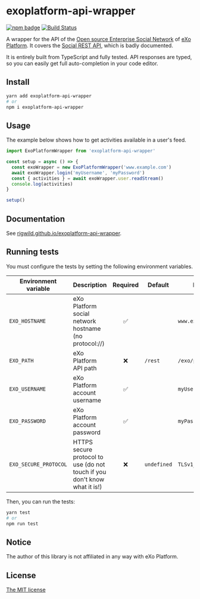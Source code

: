 # exoplatform-api-wrapper

[![npm badge](https://img.shields.io/npm/v/exoplatform-api-wrapper.svg?logo=npm)](https://www.npmjs.com/package/exoplatform-api-wrapper)
[![Build Status](https://travis-ci.org/rigwild/exoplatform-api-wrapper.svg?branch=master)](https://travis-ci.org/rigwild/exoplatform-api-wrapper)

A wrapper for the API of the [Open source Enterprise Social Network](https://www.exoplatform.com/enterprise-social-network/) of [eXo Platform](https://www.exoplatform.com/). It covers the [Social REST API](https://docs-old.exoplatform.org/public/index.jsp?topic=%2FPLF43%2FPLFDevGuide.eXoPlatformAPIs.RestAPIs.Social.DataModels.Activity.html), which is badly documented.

It is entirely built from TypeScript and fully tested. API responses are typed, so you can easily get full auto-completion in your code editor.

## Install
```sh
yarn add exoplatform-api-wrapper
# or
npm i exoplatform-api-wrapper
```

## Usage
The example below shows how to get activities available in a user's feed.
```ts
import ExoPlatformWrapper from 'exoplatform-api-wrapper'

const setup = async () => {
  const exoWrapper = new ExoPlatformWrapper('www.example.com')
  await exoWrapper.login('myUsername', 'myPassword')
  const { activities } = await exoWrapper.user.readStream()
  console.log(activities)
}

setup()
```

## Documentation
See [rigwild.github.io/exoplatform-api-wrapper](https://rigwild.github.io/exoplatform-api-wrapper).

## Running tests
You must configure the tests by setting the following environment variables.

| Environment variable | Description | Required | Default | Example |
| -------------------- | ----------- | :------: | ------- | ------- |
| `EXO_HOSTNAME` | eXo Platform social network hostname (no protocol://) | ✅ ||`www.example.com` |
| `EXO_PATH` | eXo Platform API path | ❌ | `/rest` | `/exo/platform/rest` |
| `EXO_USERNAME` | eXo Platform account username | ✅ || `myUser` |
| `EXO_PASSWORD` | eXo Platform account password | ✅ || `myPassword` |
| `EXO_SECURE_PROTOCOL` | HTTPS secure protocol to use (do not touch if you don't know what it is!) | ❌ | `undefined` | `TLSv1_method` |

Then, you can run the tests:
```sh
yarn test
# or
npm run test
```

## Notice
The author of this library is not affiliated in any way with eXo Platform.

## License
[The MIT license](./LICENSE)
